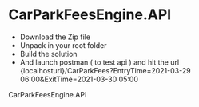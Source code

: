 # CarParkFeesEngine.API

* Download the Zip file
* Unpack in your root folder
* Build the solution
* And launch postman ( to test api ) and hit the url {localhosturl}/CarParkFees?EntryTime=2021-03-29 06:00&ExitTime=2021-03-30 05:00

 CarParkFeesEngine.API
